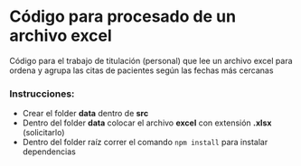 
# Código para procesado de un archivo excel

Código para el trabajo de titulación (personal) que lee un archivo excel para ordena y agrupa las citas de pacientes según las fechas más cercanas

### Instrucciones:
- Crear el folder **data** dentro de **src**
- Dentro del folder **data** colocar el archivo **excel** con extensión **.xlsx** (solicitarlo)
- Dentro del folder raíz correr el comando ```npm install``` para instalar dependencias
